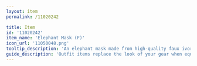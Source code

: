 ```yaml
---
layout: item
permalink: /11020242

title: Item
id: '11020242'
item_name: 'Elephant Mask (F)'
icon_url: '11050048.png'
tooltip_description: 'An elephant mask made from high-quality faux ivory and hide.'
guide_description: 'Outfit items replace the look of your gear when equipped.'
---
```

